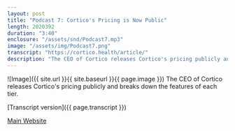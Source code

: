 ```yaml
---
layout: post
title: "Podcast 7: Cortico's Pricing is Now Public"
length: 2020392
duration: "3:40"
enclosure: "/assets/snd/Podcast7.mp3"
image: "/assets/img/Podcast7.png"
transcript: "https://cortico.health/article/"
description: "The CEO of Cortico releases Cortico's pricing publicly and breaks down the features of each tier."
---
```

![Image]({{ site.url }}{{ site.baseurl }}{{ page.image }})
The CEO of Cortico releases Cortico's pricing publicly and breaks down the features of each tier.

[Transcript version]({{ page.transcript }})

[Main Website](https://cortico.health)
